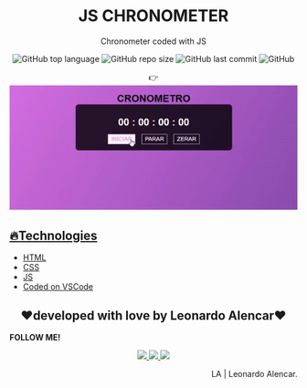 <h1 align="center">JS CHRONOMETER</h1>
<p align="center">Chronometer coded with JS</p>

<p align="center">
  <img alt="GitHub top language" src="https://img.shields.io/github/languages/top/AlencarLeo/JS-Chronometer?style=for-the-badge">
  <img alt="GitHub repo size" src="https://img.shields.io/github/repo-size/AlencarLeo/JS-Chronometer?style=for-the-badge">
  <img alt="GitHub last commit" src="https://img.shields.io/github/last-commit/AlencarLeo/JS-Chronometer?style=for-the-badge">
  <img alt="GitHub" src="https://img.shields.io/github/license/AlencarLeo/JS-Chronometer?style=for-the-badge">
</p>

<p align="center">
  👉 <a href="https://alencarleo.github.io/JS-Chronometer/>click here to see this project</a> 👈
</p>

<p align="center">
  <img src="/readme/demo.gif">
</p>

<h2>🔥Technologies</h2>
<ul>
  <li>HTML</li>
  <li>CSS</li>
  <li>JS</li>
  <li>Coded on <a href="https://code.visualstudio.com/">VSCode</a></li>
</ul>


<h2 align="center">❤️developed with love by Leonardo Alencar❤️</h2>
<p><b>FOLLOW ME!</b></p>

<p align="center">
  <a href="https://www.instagram.com/leonardoaprado/">
    <img src="https://img.shields.io/badge/Instagram-E4405F?style=for-the-badge&logo=instagram&logoColor=white">
  </a>
  
  <a href="https://www.linkedin.com/in/leonardo-alencar-5749aa1b0/">
    <img src="https://img.shields.io/badge/LinkedIn-0077B5?style=for-the-badge&logo=linkedin&logoColor=white">
  </a>
  
  <a href="https://github.com/AlencarLeo">
    <img src="https://img.shields.io/badge/GitHub-100000?style=for-the-badge&logo=github&logoColor=white">
  </a>
</p>

<p align="right">LA | Leonardo Alencar.</p>
